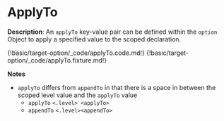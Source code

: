 # ApplyTo

__Description__: An `applyTo` key-value pair can be defined within the `option` Object to apply a specified value to the scoped declaration.

{!basic/target-option/_code/applyTo.code.md!}
{!basic/target-option/_code/applyTo.fixture.md!}

__Notes__

+ `applyTo` differs from `appendTo` in that there is a space in between the scoped level value and the `applyTo` value
    + `applyTo` <span class="arr-i"></span> `<.level> <applyTo>`
    + `appendTo` <span class="arr-i"></span> `<.level><appendTo>`

<div class="cf"></div>
<div class="end"></div>

